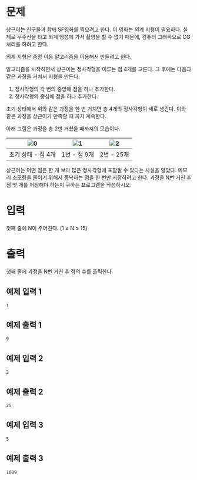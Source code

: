 문제
===========
상근이는 친구들과 함께 SF영화를 찍으려고 한다. 이 영화는 외계 지형이 필요하다. 실제로 우주선을 타고 외계 행성에 가서 촬영을 할 수 없기 때문에, 컴퓨터 그래픽으로 CG처리를 하려고 한다.

외계 지형은 중앙 이동 알고리즘을 이용해서 만들려고 한다.

알고리즘을 시작하면서 상근이는 정사각형을 이루는 점 4개를 고른다. 그 후에는 다음과 같은 과정을 거쳐서 지형을 만든다.

1. 정사각형의 각 변의 중앙에 점을 하나 추가한다.
2. 정사각형의 중심에 점을 하나 추가한다.

초기 상태에서 위와 같은 과정을 한 번 거치면 총 4개의 정사각형이 새로 생긴다. 이와 같은 과정을 상근이가 만족할 때 까지 계속한다.

아래 그림은 과정을 총 2번 거쳤을 때까지의 모습이다.

|![0](https://upload.acmicpc.net/5e446f0f-613c-4ce0-a626-6b0c2729ed1e/-/preview/)|![1](https://upload.acmicpc.net/65c1bcf1-7d8a-463b-91df-d6cabcc2ceae/-/preview/)|![2](https://upload.acmicpc.net/27b99467-cfdf-4ce3-a0b0-2897747edcf9/-/preview/)|
|:---:|:---:|:---:|
|초기 상태 - 점 4개	|1번 - 점 9개|	2번 - 25개|   

상근이는 어떤 점은 한 개 보다 많은 정사각형에 포함될 수 있다는 사실을 알았다. 메모리 소모량을 줄이기 위해서 중복하는 점을 한 번만 저장하려고 한다. 과정을 N번 거친 후 점 몇 개를 저장해야 하는지 구하는 프로그램을 작성하시오.

입력
==========
첫째 줄에 N이 주어진다. (1 ≤ N ≤ 15)

출력
==========
첫째 줄에 과정을 N번 거친 후 점의 수를 출력한다.

예제 입력 1 
--------
```
1
```
예제 출력 1 
--------
```
9
```
예제 입력 2 
-----------
```
2
```
예제 출력 2 
------
```
25
```
예제 입력 3 
---------
```
5
```
예제 출력 3 
--------
```
1089
```
